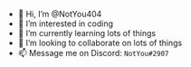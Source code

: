 - 👋 Hi, I’m @NotYou404
- 👀 I’m interested in coding
- 🌱 I’m currently learning lots of things
- 💞️ I’m looking to collaborate on lots of things
- 📫 Message me on Discord: `NotYou#2907`
